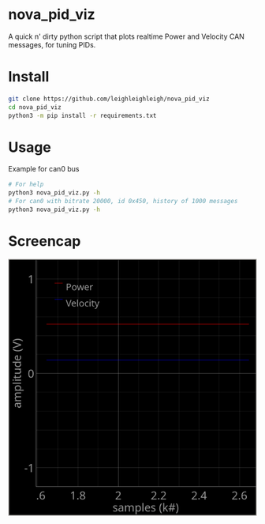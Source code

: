 # nova_pid_viz
A quick n' dirty python script that plots realtime Power and Velocity CAN messages, for tuning PIDs.

# Install
```bash
git clone https://github.com/leighleighleigh/nova_pid_viz
cd nova_pid_viz
python3 -m pip install -r requirements.txt
```

# Usage
Example for can0 bus
```bash
# For help
python3 nova_pid_viz.py -h 
# For can0 with bitrate 20000, id 0x450, history of 1000 messages
python3 nova_pid_viz.py -h 
```

# Screencap
![Example of the window with flat line example data](./media/screencap.png)
